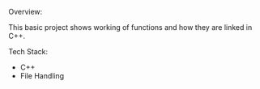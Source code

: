 Overview:

This basic project shows working of functions and how they are linked in C++.

Tech Stack:

- C++
- File Handling
